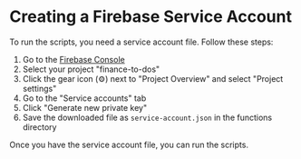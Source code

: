 # Creating a Firebase Service Account

To run the scripts, you need a service account file. Follow these steps:

1. Go to the [Firebase Console](https://console.firebase.google.com/)
2. Select your project "finance-to-dos"
3. Click the gear icon (⚙️) next to "Project Overview" and select "Project settings"
4. Go to the "Service accounts" tab
5. Click "Generate new private key"
6. Save the downloaded file as `service-account.json` in the functions directory

Once you have the service account file, you can run the scripts.